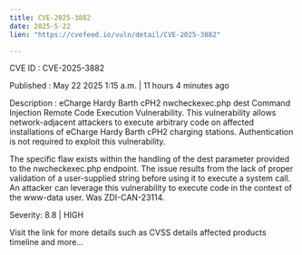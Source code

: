```yaml
---
title: CVE-2025-3882
date: 2025-5-22
lien: "https://cvefeed.io/vuln/detail/CVE-2025-3882"

---
```


CVE ID : CVE-2025-3882

Published :  May 22
2025
1:15 a.m. | 11 hours
4 minutes ago

Description : eCharge Hardy Barth cPH2 nwcheckexec.php dest Command Injection Remote Code Execution Vulnerability. This vulnerability allows network-adjacent attackers to execute arbitrary code on affected installations of eCharge Hardy Barth cPH2 charging stations. Authentication is not required to exploit this vulnerability.

The specific flaw exists within the handling of the dest parameter provided to the nwcheckexec.php endpoint. The issue results from the lack of proper validation of a user-supplied string before using it to execute a system call. An attacker can leverage this vulnerability to execute code in the context of the www-data user. Was ZDI-CAN-23114.

Severity: 8.8 | HIGH

Visit the link for more details
such as CVSS details
affected products
timeline
and more...
